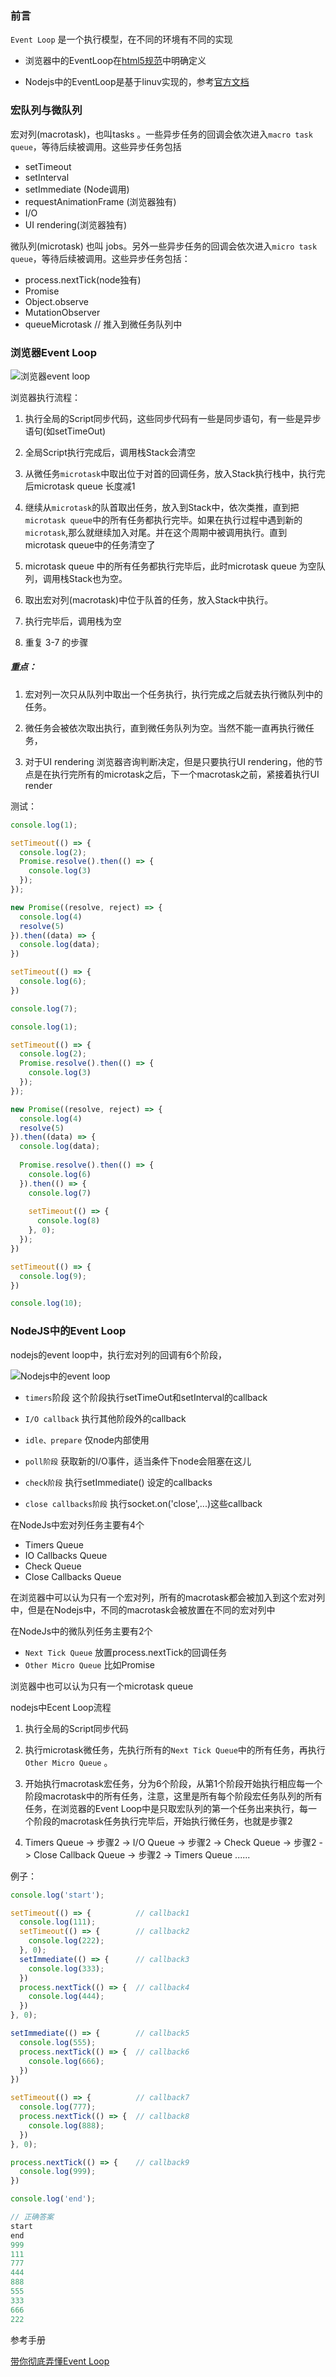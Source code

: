 ### 前言

`Event Loop` 是一个执行模型，在不同的环境有不同的实现

- 浏览器中的EventLoop在[html5规范](https://www.w3.org/TR/html5/webappapis.html#event-loops)中明确定义

- Nodejs中的EventLoop是基于linuv实现的，参考[官方文档](https://nodejs.org/en/docs/guides/event-loop-timers-and-nexttick/)

### 宏队列与微队列

宏对列(macrotask)，也叫tasks 。一些异步任务的回调会依次进入`macro task queue`，等待后续被调用。这些异步任务包括

- setTimeout
- setInterval
- setImmediate (Node调用)
- requestAnimationFrame (浏览器独有)
- I/O
- UI rendering(浏览器独有)

微队列(microtask) 也叫 jobs。另外一些异步任务的回调会依次进入`micro task queue`，等待后续被调用。这些异步任务包括：

- process.nextTick(node独有)
- Promise
- Object.observe
- MutationObserver 
- queueMicrotask // 推入到微任务队列中


### 浏览器Event Loop

![浏览器event loop](http://file.qiniu.taoacat.com/uPic/20200420-164116-JxNAk8.png)

浏览器执行流程：

1. 执行全局的Script同步代码，这些同步代码有一些是同步语句，有一些是异步语句(如setTimeOut)

2. 全局Script执行完成后，调用栈Stack会清空

3. 从微任务`microtask`中取出位于对首的回调任务，放入Stack执行栈中，执行完后microtask queue 长度减1

4. 继续从`microtask`的队首取出任务，放入到Stack中，依次类推，直到把`microtask queue`中的所有任务都执行完毕。如果在执行过程中遇到新的`microtask`,那么就继续加入对尾。并在这个周期中被调用执行。直到microtask queue中的任务清空了

5. microtask queue 中的所有任务都执行完毕后，此时microtask queue 为空队列，调用栈Stack也为空。

6. 取出宏对列(macrotask)中位于队首的任务，放入Stack中执行。

7. 执行完毕后，调用栈为空

8. 重复 3-7 的步骤

##### 重点：

1. 宏对列一次只从队列中取出一个任务执行，执行完成之后就去执行微队列中的任务。

2. 微任务会被依次取出执行，直到微任务队列为空。当然不能一直再执行微任务，

3. 对于UI rendering 浏览器咨询判断决定，但是只要执行UI rendering，他的节点是在执行完所有的microtask之后，下一个macrotask之前，紧接着执行UI render

测试：

```js
console.log(1);

setTimeout(() => {
  console.log(2);
  Promise.resolve().then(() => {
    console.log(3)
  });
});

new Promise((resolve, reject) => {
  console.log(4)
  resolve(5)
}).then((data) => {
  console.log(data);
})

setTimeout(() => {
  console.log(6);
})

console.log(7);
```

```js
console.log(1);

setTimeout(() => {
  console.log(2);
  Promise.resolve().then(() => {
    console.log(3)
  });
});

new Promise((resolve, reject) => {
  console.log(4)
  resolve(5)
}).then((data) => {
  console.log(data);
  
  Promise.resolve().then(() => {
    console.log(6)
  }).then(() => {
    console.log(7)
    
    setTimeout(() => {
      console.log(8)
    }, 0);
  });
})

setTimeout(() => {
  console.log(9);
})

console.log(10);
```

### NodeJS中的Event Loop

nodejs的event loop中，执行宏对列的回调有6个阶段，

![Nodejs中的event loop](http://file.qiniu.taoacat.com/uPic/20200420-181406-9Dk1Js.png)

- `timers`阶段 这个阶段执行setTimeOut和setInterval的callback

- `I/O callback` 执行其他阶段外的callback

- `idle、prepare` 仅node内部使用

- `poll阶段` 获取新的I/O事件，适当条件下node会阻塞在这儿

- `check阶段` 执行setImmediate() 设定的callbacks

- `close callbacks阶段` 执行socket.on('close',...)这些callback

在NodeJs中宏对列任务主要有4个

- Timers Queue
- IO Callbacks Queue
- Check Queue
- Close Callbacks Queue

在浏览器中可以认为只有一个宏对列，所有的macrotask都会被加入到这个宏对列中，但是在Nodejs中，不同的macrotask会被放置在不同的宏对列中

在NodeJs中的微队列任务主要有2个

- `Next Tick Queue` 放置process.nextTick的回调任务
- `Other Micro Queue` 比如Promise

浏览器中也可以认为只有一个microtask queue

nodejs中Ecent Loop流程

1. 执行全局的Script同步代码

2. 执行microtask微任务，先执行所有的`Next Tick Queue`中的所有任务，再执行`Other Micro Queue` 。

3. 开始执行macrotask宏任务，分为6个阶段，从第1个阶段开始执行相应每一个阶段macrotask中的所有任务，注意，这里是所有每个阶段宏任务队列的所有任务，在浏览器的Event Loop中是只取宏队列的第一个任务出来执行，每一个阶段的macrotask任务执行完毕后，开始执行微任务，也就是步骤2

4. Timers Queue -> 步骤2 -> I/O Queue -> 步骤2 -> Check Queue -> 步骤2 -> Close Callback Queue -> 步骤2 -> Timers Queue ......

例子：

```js
console.log('start');

setTimeout(() => {          // callback1
  console.log(111);
  setTimeout(() => {        // callback2
    console.log(222);
  }, 0);
  setImmediate(() => {      // callback3
    console.log(333);
  })
  process.nextTick(() => {  // callback4
    console.log(444);  
  })
}, 0);

setImmediate(() => {        // callback5
  console.log(555);
  process.nextTick(() => {  // callback6
    console.log(666);  
  })
})

setTimeout(() => {          // callback7              
  console.log(777);
  process.nextTick(() => {  // callback8
    console.log(888);   
  })
}, 0);

process.nextTick(() => {    // callback9
  console.log(999);  
})

console.log('end');
```

```js
// 正确答案
start
end
999
111
777
444
888
555
333
666
222
```

参考手册 

[带你彻底弄懂Event Loop](https://segmentfault.com/a/1190000016278115)
